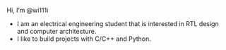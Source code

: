 Hi, I’m @wi111i
- I am an electrical engineering student that is interested in RTL design and computer architecture.
- I like to build projects with C/C++ and Python.

<!---
wi111i/wi111i is a ✨ special ✨ repository because its `README.md` (this file) appears on your GitHub profile.
You can click the Preview link to take a look at your changes.
--->
